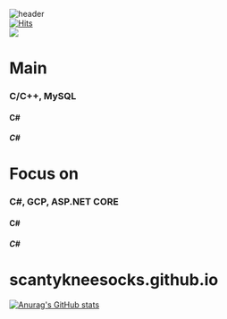 <!--
**scantykneesocks/scantykneesocks** is a ✨ _special_ ✨ repository because its `README.md` (this file) appears on your GitHub profile.

Here are some ideas to get you started:

- 🔭 I’m currently working on ...
- 🌱 I’m currently learning ...
- 👯 I’m looking to collaborate on ...
- 🤔 I’m looking for help with ...
- 💬 Ask me about ...
- 📫 How to reach me: ...
- 😄 Pronouns: ...
- ⚡ Fun fact: ...
-->
![header](https://capsule-render.vercel.app/api?type=waving&color=auto&height=300&section=header&text=scantykneesocks&fontSize=90)<br>
[![Hits](https://hits.seeyoufarm.com/api/count/incr/badge.svg?url=https%3A%2F%2Fgithub.com%2Fscantykneesocks%2Fhit-counter&count_bg=%233DC8A4&title_bg=%23555555&icon=&icon_color=%23F10C1F&title=hits&edge_flat=false)](https://hits.seeyoufarm.com)<br>
<a href="https://visualstudio.microsoft.com/ko/" target="_blank"><img src="https://img.shields.io/badge/VisualStudio-5C2D91?style=flat-badge&amp;logo=visualstudio&amp;logoColor=white" style="max-width: 100%;"></a>

# Main
<h3> C/C++, MySQL </h3>
<h4> C# </h4>
<h5> C# </h5>

# Focus on
<h3> C#, GCP, ASP.NET CORE </h3>
<h4> C# </h4>
<h5> C# </h5>

# scantykneesocks.github.io
[![Anurag's GitHub stats](https://github-readme-stats.vercel.app/api?username=scantykneesocks&show_icons=true&theme=neon)](https://github.com/anuraghazra/github-readme-stats)<br>
